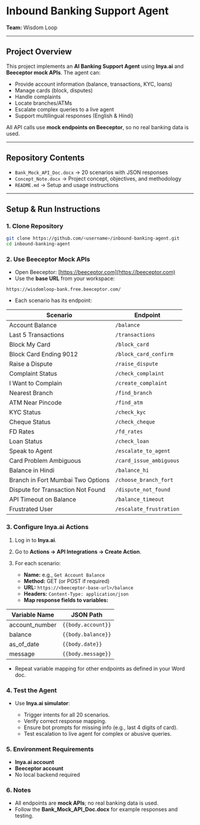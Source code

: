 # Inbound Banking Support Agent

**Team:** Wisdom Loop

---

## Project Overview

This project implements an **AI Banking Support Agent** using **Inya.ai** and **Beeceptor mock APIs**. The agent can:

* Provide account information (balance, transactions, KYC, loans)
* Manage cards (block, disputes)
* Handle complaints
* Locate branches/ATMs
* Escalate complex queries to a live agent
* Support multilingual responses (English & Hindi)

All API calls use **mock endpoints on Beeceptor**, so no real banking data is used.

---

## Repository Contents

* `Bank_Mock_API_Doc.docx` → 20 scenarios with JSON responses
* `Concept_Note.docx` → Project concept, objectives, and methodology
* `README.md` → Setup and usage instructions

---

## Setup & Run Instructions

### 1. Clone Repository

```bash
git clone https://github.com/<username>/inbound-banking-agent.git
cd inbound-banking-agent
```

### 2. Use Beeceptor Mock APIs

* Open Beeceptor: [https://beeceptor.com](https://beeceptor.com)
* Use the **base URL** from your workspace:

```
https://wisdomloop-bank.free.beeceptor.com/
```

* Each scenario has its endpoint:

| Scenario                          | Endpoint                |
| --------------------------------- | ----------------------- |
| Account Balance                   | `/balance`              |
| Last 5 Transactions               | `/transactions`         |
| Block My Card                     | `/block_card`           |
| Block Card Ending 9012            | `/block_card_confirm`   |
| Raise a Dispute                   | `/raise_dispute`        |
| Complaint Status                  | `/check_complaint`      |
| I Want to Complain                | `/create_complaint`     |
| Nearest Branch                    | `/find_branch`          |
| ATM Near Pincode                  | `/find_atm`             |
| KYC Status                        | `/check_kyc`            |
| Cheque Status                     | `/check_cheque`         |
| FD Rates                          | `/fd_rates`             |
| Loan Status                       | `/check_loan`           |
| Speak to Agent                    | `/escalate_to_agent`    |
| Card Problem Ambiguous            | `/card_issue_ambiguous` |
| Balance in Hindi                  | `/balance_hi`           |
| Branch in Fort Mumbai Two Options | `/choose_branch_fort`   |
| Dispute for Transaction Not Found | `/dispute_not_found`    |
| API Timeout on Balance            | `/balance_timeout`      |
| Frustrated User                   | `/escalate_frustration` |

### 3. Configure Inya.ai Actions

1. Log in to **Inya.ai**.
2. Go to **Actions → API Integrations → Create Action**.
3. For each scenario:

   * **Name:** e.g., `Get Account Balance`
   * **Method:** GET (or POST if required)
   * **URL:** `https://<beeceptor-base-url>/balance`
   * **Headers:** `Content-Type: application/json`
   * **Map response fields to variables:**

| Variable Name  | JSON Path          |
| -------------- | ------------------ |
| account_number | `{{body.account}}` |
| balance        | `{{body.balance}}` |
| as_of_date     | `{{body.date}}`    |
| message        | `{{body.message}}` |

* Repeat variable mapping for other endpoints as defined in your Word doc.

### 4. Test the Agent

* Use **Inya.ai simulator**:

  * Trigger intents for all 20 scenarios.
  * Verify correct response mapping.
  * Ensure bot prompts for missing info (e.g., last 4 digits of card).
  * Test escalation to live agent for complex or abusive queries.

### 5. Environment Requirements

* **Inya.ai account**
* **Beeceptor account**
* No local backend required

### 6. Notes

* All endpoints are **mock APIs**; no real banking data is used.
* Follow the **Bank_Mock_API_Doc.docx** for example responses and testing.


